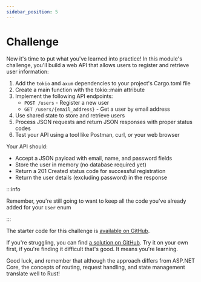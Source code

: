 ```yaml
---
sidebar_position: 5
---
```


# Challenge

Now it's time to put what you've learned into practice! In this module's challenge, you'll build a web API that allows users to register and retrieve user information:

1. Add the `tokio` and `axum` dependencies to your project's Cargo.toml file
2. Create a main function with the tokio::main attribute
3. Implement the following API endpoints:
   - `POST /users` - Register a new user
   - `GET /users/{email_address}` - Get a user by email address
4. Use shared state to store and retrieve users
5. Process JSON requests and return JSON responses with proper status codes
6. Test your API using a tool like Postman, curl, or your web browser

Your API should:
- Accept a JSON payload with email, name, and password fields
- Store the user in memory (no database required yet)
- Return a 201 Created status code for successful registration
- Return the user details (excluding password) in the response

:::info

Remember, you're still going to want to keep all the code you've already added for your `User` enum

:::

The starter code for this challenge is [available on GitHub](https://github.com/jeastham1993/rust-for-dotnet-devs-workshop/tree/main/src/examples/module5/rust_app).

If you're struggling, you can find [a solution on GitHub](https://github.com/jeastham1993/rust-for-dotnet-devs-workshop/tree/main/src/solutions/module5/rust_app). Try it on your own first, if you're finding it difficult that's good. It means you're learning.

Good luck, and remember that although the approach differs from ASP.NET Core, the concepts of routing, request handling, and state management translate well to Rust!